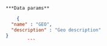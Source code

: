     ***Data params**

```json
    {
  "name" : "GEO",
  "description" : "Geo description"
}
        ```

